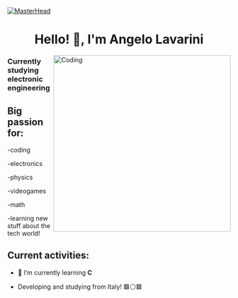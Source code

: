 [![MasterHead](https://user-images.githubusercontent.com/74038190/225813708-98b745f2-7d22-48cf-9150-083f1b00d6c9.gif)](https://AngeloLCode.io)
<h1 align="center">Hello! 👋, I'm Angelo Lavarini</h1>
<img align="right" alt="Coding" width="400" src="https://gifdb.com/images/high/coding-animated-laptop-flow-stream-ja04010rm5o68zfk.webp">
<h3 align="left">Currently studying electronic engineering</h3>
<h2 align="left">Big passion for: </h2>

  -coding 

  -electronics
  
  -physics
  
  -videogames

  -math
  
  -learning new stuff about the tech world!

  <h2 align="left"> Current activities: </h2>

- 🌱 I’m currently learning **C**

- Developing and studying from Italy! 🟩⚪🟥
</p>
